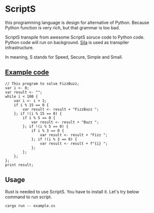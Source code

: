 # ScriptS
this programming language is design for alternative of Python.
Because Python function is very rich, but that grammar is too bad.

ScriptS transpile from awesome ScriptS soruce code to Python code.
Python code will run on background.
[Sila](https://github.com/KajizukaTaichi/sila) is used as transpiler infrastructure.

In meaning, S stands for Speed, Secure, Simple and Small.

## [Example code](/example.ss)
```
// This program to solve FizzBuzz;
var i <- 0;
var result <- "";
while i < 100 {
    var i <- i + 1;
    if i % 15 == 0 {
        var result <- result + "FizzBuzz ";
    }; if !(i % 15 == 0) {
        if i % 5 == 0 {
            var result <- result + "Buzz ";
        }; if !(i % 5 == 0) {
            if i % 3 == 0 {
                var result <- result + "Fizz ";
            }; if !(i % 3 == 0) {
                var result <- result + f"{i} ";
            };
        };
    };
};
print result;
```

## Usage
Rust is needed to use ScriptS. You have to install it.
Let's try below command to run script.
```
cargo run -- example.ss
```
